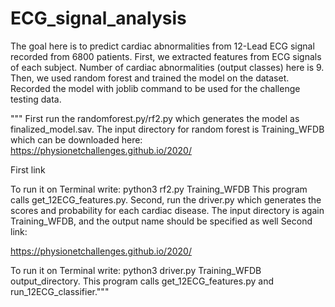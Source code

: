 # ECG_signal_analysis

The goal here is to predict cardiac abnormalities from 12-Lead ECG signal recorded from 6800 patients. First, we extracted features from ECG signals of each subject. Number of cardiac abnormalities (output classes) here is 9. Then, we used random forest and trained the model on the dataset. Recorded the model with joblib command to be used for the challenge testing data.


""" First run the randomforest.py/rf2.py which generates the model as finalized_model.sav.
The input directory for random forest is Training_WFDB which can be downloaded here:
https://physionetchallenges.github.io/2020/

First link

To run it on Terminal write: python3 rf2.py Training_WFDB 
This program calls get_12ECG_features.py.
Second, run the driver.py which generates the scores and probability for each cardiac disease.
The input directory is again Training_WFDB, and the output name should be specified as well
Second link:

https://physionetchallenges.github.io/2020/

To run it on Terminal write: python3 driver.py Training_WFDB output_directory.
This program calls get_12ECG_features.py and run_12ECG_classifier."""
